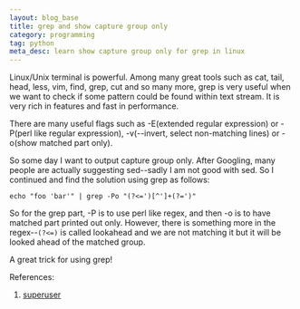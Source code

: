```yaml
---
layout: blog_base
title: grep and show capture group only
category: programming
tag: python
meta_desc: learn show capture group only for grep in linux
---
```


Linux/Unix terminal is powerful. Among many great tools such as cat, tail, head, less, vim, find, grep, cut and so many more, grep is very useful when we want to check if some pattern could be found within text stream. It is very rich in features and fast in performance.

There are many useful flags such as -E(extended regular expression) or -P(perl like regular expression), -v(--invert, select non-matching lines) or -o(show matched part only).

So some day I want to output capture group only. After Googling, many people are actually suggesting sed--sadly I am not good with sed. So I continued and find the solution using grep as follows:

~~~
echo "foo 'bar'" | grep -Po "(?<=')[^']+(?=')"
~~~

So for the grep part, -P is to use perl like regex, and then -o is to have matched part printed out only. However,  there is something more in the regex--`(?<=)` is called lookahead and we are not matching it but it will be looked ahead of the matched group.

A great trick for using grep!

References:
1. [superuser](http://superuser.com/questions/11130/can-gnu-grep-output-a-selected-group)
